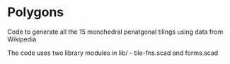 # Polygons

Code to generate all the 15 monohedral penatgonal tilings using data from Wikipedia

The code uses two library modules in lib/ - tile-fns.scad and forms.scad

